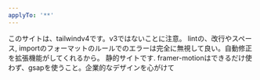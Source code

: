 ```yaml
---
applyTo: '**'
---
```

このサイトは、tailwindv4です。v3ではないことに注意。
lintの、改行やスペース, importのフォーマットのルールでのエラーは完全に無視して良い。自動修正を拡張機能がしてくれるから。
静的サイトです.
framer-motionはできるだけ使わず、gsapを使うこと。企業的なデザインを心がけて